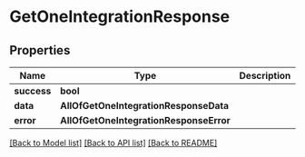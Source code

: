 # GetOneIntegrationResponse

## Properties
Name | Type | Description | Notes
------------ | ------------- | ------------- | -------------
**success** | **bool** |  | [optional] 
**data** | **AllOfGetOneIntegrationResponseData** |  | [optional] 
**error** | **AllOfGetOneIntegrationResponseError** |  | [optional] 

[[Back to Model list]](../README.md#documentation-for-models) [[Back to API list]](../README.md#documentation-for-api-endpoints) [[Back to README]](../README.md)

